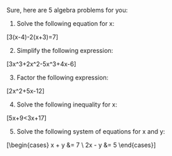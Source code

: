 Sure, here are 5 algebra problems for you:

1. Solve the following equation for x:

\[3(x-4)-2(x+3)=7\]

2. Simplify the following expression:

\[3x^3+2x^2-5x^3+4x-6\]

3. Factor the following expression:

\[2x^2+5x-12\]

4. Solve the following inequality for x:

\[5x+9<3x+17\]

5. Solve the following system of equations for x and y:

\[\begin{cases} x + y &= 7 \\ 2x - y &= 5 \end{cases}\]